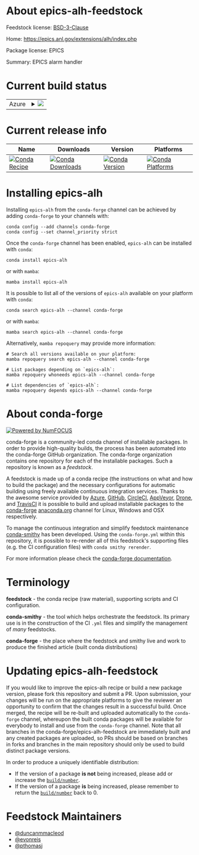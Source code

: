 About epics-alh-feedstock
=========================

Feedstock license: [BSD-3-Clause](https://github.com/conda-forge/epics-alh-feedstock/blob/main/LICENSE.txt)

Home: https://epics.anl.gov/extensions/alh/index.php

Package license: EPICS

Summary: EPICS alarm handler

Current build status
====================


<table>
    
  <tr>
    <td>Azure</td>
    <td>
      <details>
        <summary>
          <a href="https://dev.azure.com/conda-forge/feedstock-builds/_build/latest?definitionId=15991&branchName=main">
            <img src="https://dev.azure.com/conda-forge/feedstock-builds/_apis/build/status/epics-alh-feedstock?branchName=main">
          </a>
        </summary>
        <table>
          <thead><tr><th>Variant</th><th>Status</th></tr></thead>
          <tbody><tr>
              <td>linux_64</td>
              <td>
                <a href="https://dev.azure.com/conda-forge/feedstock-builds/_build/latest?definitionId=15991&branchName=main">
                  <img src="https://dev.azure.com/conda-forge/feedstock-builds/_apis/build/status/epics-alh-feedstock?branchName=main&jobName=linux&configuration=linux%20linux_64_" alt="variant">
                </a>
              </td>
            </tr>
          </tbody>
        </table>
      </details>
    </td>
  </tr>
</table>

Current release info
====================

| Name | Downloads | Version | Platforms |
| --- | --- | --- | --- |
| [![Conda Recipe](https://img.shields.io/badge/recipe-epics--alh-green.svg)](https://anaconda.org/conda-forge/epics-alh) | [![Conda Downloads](https://img.shields.io/conda/dn/conda-forge/epics-alh.svg)](https://anaconda.org/conda-forge/epics-alh) | [![Conda Version](https://img.shields.io/conda/vn/conda-forge/epics-alh.svg)](https://anaconda.org/conda-forge/epics-alh) | [![Conda Platforms](https://img.shields.io/conda/pn/conda-forge/epics-alh.svg)](https://anaconda.org/conda-forge/epics-alh) |

Installing epics-alh
====================

Installing `epics-alh` from the `conda-forge` channel can be achieved by adding `conda-forge` to your channels with:

```
conda config --add channels conda-forge
conda config --set channel_priority strict
```

Once the `conda-forge` channel has been enabled, `epics-alh` can be installed with `conda`:

```
conda install epics-alh
```

or with `mamba`:

```
mamba install epics-alh
```

It is possible to list all of the versions of `epics-alh` available on your platform with `conda`:

```
conda search epics-alh --channel conda-forge
```

or with `mamba`:

```
mamba search epics-alh --channel conda-forge
```

Alternatively, `mamba repoquery` may provide more information:

```
# Search all versions available on your platform:
mamba repoquery search epics-alh --channel conda-forge

# List packages depending on `epics-alh`:
mamba repoquery whoneeds epics-alh --channel conda-forge

# List dependencies of `epics-alh`:
mamba repoquery depends epics-alh --channel conda-forge
```


About conda-forge
=================

[![Powered by
NumFOCUS](https://img.shields.io/badge/powered%20by-NumFOCUS-orange.svg?style=flat&colorA=E1523D&colorB=007D8A)](https://numfocus.org)

conda-forge is a community-led conda channel of installable packages.
In order to provide high-quality builds, the process has been automated into the
conda-forge GitHub organization. The conda-forge organization contains one repository
for each of the installable packages. Such a repository is known as a *feedstock*.

A feedstock is made up of a conda recipe (the instructions on what and how to build
the package) and the necessary configurations for automatic building using freely
available continuous integration services. Thanks to the awesome service provided by
[Azure](https://azure.microsoft.com/en-us/services/devops/), [GitHub](https://github.com/),
[CircleCI](https://circleci.com/), [AppVeyor](https://www.appveyor.com/),
[Drone](https://cloud.drone.io/welcome), and [TravisCI](https://travis-ci.com/)
it is possible to build and upload installable packages to the
[conda-forge](https://anaconda.org/conda-forge) [anaconda.org](https://anaconda.org/)
channel for Linux, Windows and OSX respectively.

To manage the continuous integration and simplify feedstock maintenance
[conda-smithy](https://github.com/conda-forge/conda-smithy) has been developed.
Using the ``conda-forge.yml`` within this repository, it is possible to re-render all of
this feedstock's supporting files (e.g. the CI configuration files) with ``conda smithy rerender``.

For more information please check the [conda-forge documentation](https://conda-forge.org/docs/).

Terminology
===========

**feedstock** - the conda recipe (raw material), supporting scripts and CI configuration.

**conda-smithy** - the tool which helps orchestrate the feedstock.
                   Its primary use is in the construction of the CI ``.yml`` files
                   and simplify the management of *many* feedstocks.

**conda-forge** - the place where the feedstock and smithy live and work to
                  produce the finished article (built conda distributions)


Updating epics-alh-feedstock
============================

If you would like to improve the epics-alh recipe or build a new
package version, please fork this repository and submit a PR. Upon submission,
your changes will be run on the appropriate platforms to give the reviewer an
opportunity to confirm that the changes result in a successful build. Once
merged, the recipe will be re-built and uploaded automatically to the
`conda-forge` channel, whereupon the built conda packages will be available for
everybody to install and use from the `conda-forge` channel.
Note that all branches in the conda-forge/epics-alh-feedstock are
immediately built and any created packages are uploaded, so PRs should be based
on branches in forks and branches in the main repository should only be used to
build distinct package versions.

In order to produce a uniquely identifiable distribution:
 * If the version of a package **is not** being increased, please add or increase
   the [``build/number``](https://docs.conda.io/projects/conda-build/en/latest/resources/define-metadata.html#build-number-and-string).
 * If the version of a package **is** being increased, please remember to return
   the [``build/number``](https://docs.conda.io/projects/conda-build/en/latest/resources/define-metadata.html#build-number-and-string)
   back to 0.

Feedstock Maintainers
=====================

* [@duncanmmacleod](https://github.com/duncanmmacleod/)
* [@evonreis](https://github.com/evonreis/)
* [@pthomasj](https://github.com/pthomasj/)


